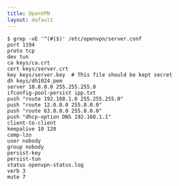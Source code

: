 ```yaml
---
title: OpenVPN
layout: default
---
```


    $ grep -vE '^(#|$)' /etc/openvpn/server.conf
    port 1194
    proto tcp
    dev tun
    ca keys/ca.crt
    cert keys/server.crt
    key keys/server.key  # This file should be kept secret
    dh keys/dh1024.pem
    server 10.8.0.0 255.255.255.0
    ifconfig-pool-persist ipp.txt
    push "route 192.168.1.0 255.255.255.0"
    push "route 12.0.0.0 255.0.0.0"
    push "route 63.0.0.0 255.0.0.0"
    push "dhcp-option DNS 192.168.1.1"
    client-to-client
    keepalive 10 120
    comp-lzo
    user nobody
    group nobody
    persist-key
    persist-tun
    status openvpn-status.log
    verb 3
    mute 7
